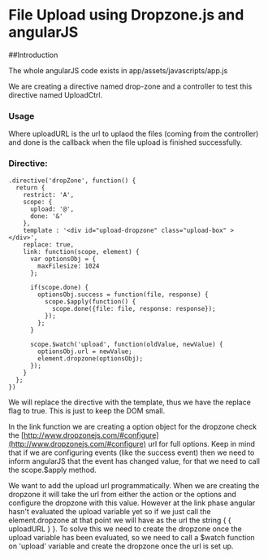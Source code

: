 File Upload using Dropzone.js and angularJS
=====================================

##Introduction

The whole angularJS code exists in app/assets/javascripts/app.js

We are creating a directive named drop-zone and a controller to test this directive named UploadCtrl. 


### Usage

  <div drop-zone
    upload="{{ uploadURL }}"
    done="uploadFinished(file, response)">
  </div>

Where uploadURL is the url to uplaod the files (coming from the controller) and done is the callback when the file upload is finished successfully. 

### Directive:

    .directive('dropZone', function() {
      return {
        restrict: 'A',
        scope: {
          upload: '@',
          done: '&'
        },
        template : '<div id="upload-dropzone" class="upload-box" > </div>',
        replace: true,
        link: function(scope, element) {
          var optionsObj = {
            maxFilesize: 1024
          };

          if(scope.done) {
            optionsObj.success = function(file, response) {
              scope.$apply(function() {
                scope.done({file: file, response: response});
              });
            };
          }

          scope.$watch('upload', function(oldValue, newValue) {
            optionsObj.url = newValue;
            element.dropzone(optionsObj);
          });
        }
      };
    })

We will replace the directive with the template, thus we have the replace flag to true. This is just to keep the DOM small.

In the link function we are creating a option object for the dropzone check the [http://www.dropzonejs.com/#configure](http://www.dropzonejs.com/#configure) url for full options. Keep in mind that if we are configuring events (like the success event) then we need to inform angularJS that the event has changed value, for that we need to call the scope.$apply method.

We want to add the upload url programmatically. When we are creating the dropzone it will take the url from either the action or the options and configure the dropzone with this value. However at the link phase angular hasn't evaluated the upload variable yet so if we just call the element.dropzone at that point we will have as the url the string { { uploadURL  } }. To solve this we need to create the dropzone once the upload variable has been evaluated, so we need to call a $watch function on 'upload' variable and create the dropzone once the url is set up. 




